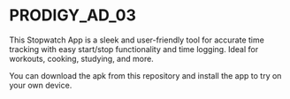 # PRODIGY_AD_03
 This Stopwatch App is a sleek and user-friendly tool for accurate time tracking with easy start/stop functionality and time logging. Ideal for workouts, cooking, studying, and more.

 You can download the apk from this repository and install the app to try on your own device.

